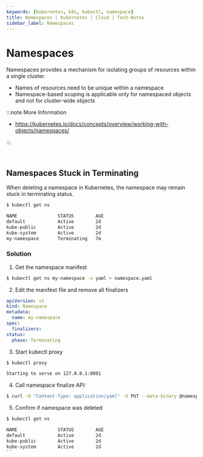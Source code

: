 ```yaml
---
keywords: [kubernetes, k8s, kubectl, namespace]
title: Namespaces | Kubernetes | Cloud | Tech-Notes
sidebar_label: Namespaces
---
```


# Namespaces

Namespaces provides a mechanism for isolating groups of resources within a single cluster.

- Names of resources need to be unique within a namespace
- Namespace-based scoping is applicable only for namespaced objects and not for cluster-wide objects

:::note More Information

- https://kubernetes.io/docs/concepts/overview/working-with-objects/namespaces/

:::

<br/>

## Namespaces Stuck in Terminating

When deleting a namespace in Kubernetes, the namespace may remain stuck in terminating status.

```bash
$ kubectl get ns

NAME               STATUS        AGE
default            Active        2d
kube-public        Active        2d
kube-system        Active        2d
my-namespace       Terminating   7m 
```

### Solution

1. Get the namespace manifest

```bash
$ kubectl get ns my-namespace -o yaml > namespace.yaml 
```

2. Edit the manifest file and remove all finalizers 

```yaml
apiVersion: v1
kind: Namespace
metadata:
  name: my-namespace
spec:
  finalizers:
status:
  phase: Terminating
```

3. Start kubectl proxy

```bash
$ kubectl proxy

Starting to serve on 127.0.0.1:8001
```

4. Call namespace finalize API:

```bash
$ curl -H "Content-Type: application/yaml" -X PUT --data-binary @namespace.yaml http://127.0.0.1:8001/api/v1/namespaces/my-namespace/finalize 
```

5. Confirm if namespace was deleted

```bash
$ kubectl get ns

NAME               STATUS        AGE
default            Active        2d
kube-public        Active        2d
kube-system        Active        2d
``
